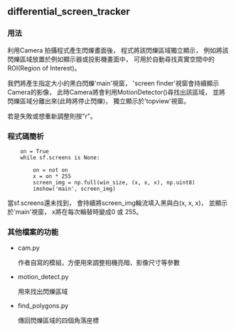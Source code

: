 ## differential_screen_tracker

### 用法

利用Camera 拍攝程式產生閃爍畫面後，
程式將該閃爍區域獨立顯示，
例如將該閃爍區域放置於例如顯示器或投影機畫面中，
可用於自動尋找真實空間中的ROI(Region of Interest)。


我們將產生指定大小的黑白閃爍'main'視窗，
'screen finder'視窗會持續顯示Camera的影像， 
此時Camera將會利用MotionDetector()尋找出該區域， 
並將閃爍區域分離出來(此時將停止閃爍)， 
獨立顯示於'topview'視窗。

若是失敗或想重新調整則按"r"。

### 程式碼簡析

        on = True
        while sf.screens is None:
            
            on = not on
            x = on * 255
            screen_img = np.full(win_size, (x, x, x), np.uint8) 
            imshow('main', screen_img)

當sf.screens還未找到，
會持續將screen_img輪流填入黑與白(x, x, x)，
並顯示於'main'視窗，
x將在每次輪替時變成0 或 255。


### 其他檔案的功能

- cam.py
	
  作者自寫的模組，方便用來調整相機亮暗、影像尺寸等參數

- motion_detect.py
  
  用來找出閃爍區域

- find_polygons.py
  
  傳回閃爍區域的四個角落座標


